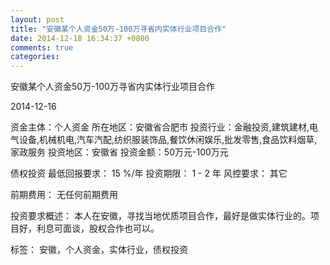 ```yaml
---
layout: post
title: "安徽某个人资金50万-100万寻省内实体行业项目合作"
date: 2014-12-18 16:34:37 +0800
comments: true
categories: 
---
```

安徽某个人资金50万-100万寻省内实体行业项目合作



2014-12-16

资金主体：个人资金
所在地区：安徽省合肥市
投资行业：金融投资,建筑建材,电气设备,机械机电,汽车汽配,纺织服装饰品,餐饮休闲娱乐,批发零售,食品饮料烟草,家政服务
投资地区：安徽省
投资金额：50万元-100万元

债权投资
最低回报要求：
                            15 %/年
                                                                                投资期限：
                            1 - 2 年
                                                                                                                                        风控要求：
                            其它

前期费用：
无任何前期费用

投资要求概述：
本人在安徽，寻找当地优质项目合作，最好是做实体行业的。项目好，利息可面谈，股权合作也可以。

标签：
安徽，个人资金，实体行业，债权投资

